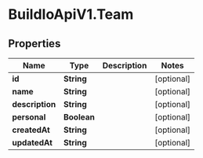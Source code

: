 # BuildIoApiV1.Team

## Properties

Name | Type | Description | Notes
------------ | ------------- | ------------- | -------------
**id** | **String** |  | [optional] 
**name** | **String** |  | [optional] 
**description** | **String** |  | [optional] 
**personal** | **Boolean** |  | [optional] 
**createdAt** | **String** |  | [optional] 
**updatedAt** | **String** |  | [optional] 


